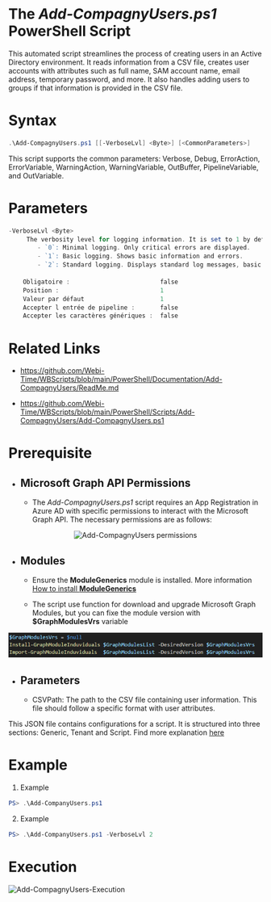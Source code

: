 ﻿# The *Add-CompagnyUsers.ps1* PowerShell Script

This automated script streamlines the process of creating users in an Active Directory environment. It reads information from 
a CSV file, creates user accounts with attributes such as full name, SAM account name, email address, temporary password, and more. 
It also handles adding users to groups if that information is provided in the CSV file.

# Syntax
```powershell
.\Add-CompagnyUsers.ps1 [[-VerboseLvl] <Byte>] [<CommonParameters>]
```

This script supports the common parameters: Verbose, Debug, ErrorAction, ErrorVariable, WarningAction, 
WarningVariable, OutBuffer, PipelineVariable, and OutVariable.

# Parameters
```powershell
-VerboseLvl <Byte>
     The verbosity level for logging information. It is set to 1 by default.
        - `0`: Minimal logging. Only critical errors are displayed.
        - `1`: Basic logging. Shows basic information and errors.
        - `2`: Standard logging. Displays standard log messages, basic information, and errors.
    
    Obligatoire :                         false
    Position :                            1
    Valeur par défaut                     1
    Accepter l entrée de pipeline :       false
    Accepter les caractères génériques :  false
```


# Related Links
- https://github.com/Webi-Time/WBScripts/blob/main/PowerShell/Documentation/Add-CompagnyUsers/ReadMe.md

- https://github.com/Webi-Time/WBScripts/blob/main/PowerShell/Scripts/Add-CompagnyUsers/Add-CompagnyUsers.ps1
# Prerequisite
- ## Microsoft Graph API Permissions
	- The *Add-CompagnyUsers.ps1* script requires an App Registration in Azure AD with specific permissions to interact with the Microsoft Graph API. The necessary permissions are as follows:

<p align='center'>
<img src='Add-CompagnyUsers-Right.png' alt='Add-CompagnyUsers permissions' width='auto' height='auto' />
</p>

- ## Modules
	- Ensure the **ModuleGenerics** module is installed. More information [How to install **ModuleGenerics**](/PowerShell/README.md)

	- The script use function for download and upgrade Microsoft Graph Modules, but you can fixe the module version with **$GraphModulesVrs** variable
<p align='center'>
<img src='/Datas/Images/FixMsGraphModuleVersion.png' alt='FixMsGraphModuleVersion' width='auto' height='auto' />
</p>

- ## Parameters
	- CSVPath: The path to the CSV file containing user information. This file should follow a specific format with user attributes.

This JSON file contains configurations for a script. It is structured into three sections: Generic, Tenant and Script. Find more explanation [here](/PowerShell/README.md)

# Example

1. Example
```powershell
PS> .\Add-CompanyUsers.ps1
```

2. Example
```powershell
PS> .\Add-CompanyUsers.ps1 -VerboseLvl 2
```
# Execution
<img src='Add-CompagnyUsers-Execution.png' alt='Add-CompagnyUsers-Execution' width='auto' height='auto' />

